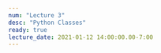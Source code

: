 ```yaml
---
num: "Lecture 3"
desc: "Python Classes"
ready: true
lecture_date: 2021-01-12 14:00:00.00-7:00
---
```

